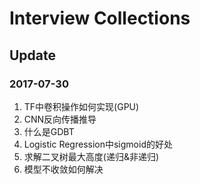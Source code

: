 # Interview Collections

## Update

### 2017-07-30
1. TF中卷积操作如何实现(GPU)
2. CNN反向传播推导
3. 什么是GDBT
4. Logistic Regression中sigmoid的好处
5. 求解二叉树最大高度(递归&非递归)
6. 模型不收敛如何解决
